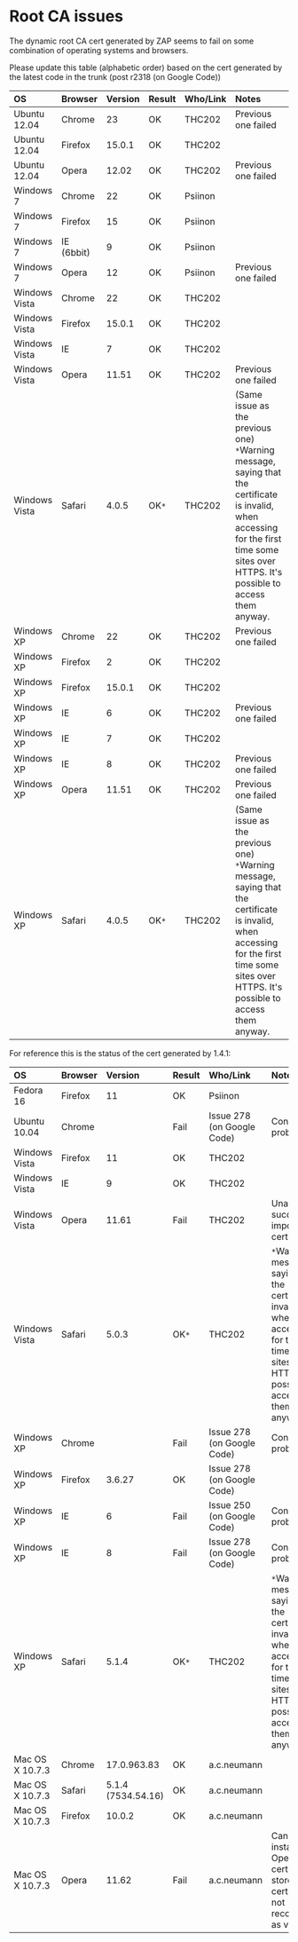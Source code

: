 # Root CA issues

The dynamic root CA cert generated by ZAP seems to fail on some combination of operating systems and browsers.

Please update this table (alphabetic order) based on the cert generated by the latest code in the trunk (post r2318 (on Google Code))

| **OS** | **Browser** | **Version** | **Result** | **Who/Link** | **Notes** |
|:-------|:------------|:------------|:-----------|:-------------|:----------|
| Ubuntu 12.04 | Chrome      | 23          | OK         | THC202       | Previous one failed |
| Ubuntu 12.04 | Firefox     | 15.0.1      | OK         | THC202       |           |
| Ubuntu 12.04 | Opera       | 12.02       | OK         | THC202       | Previous one failed |
| Windows 7 | Chrome      | 22          | OK         | Psiinon      |           |
| Windows 7 | Firefox     | 15          | OK         | Psiinon      |           |
| Windows 7 | IE (6bbit)  | 9           | OK         | Psiinon      |           |
| Windows 7 | Opera       | 12          | OK         | Psiinon      | Previous one failed |
| Windows Vista | Chrome      | 22          | OK         | THC202       |           |
| Windows Vista | Firefox     | 15.0.1      | OK         | THC202       |           |
| Windows Vista | IE          | 7           | OK         | THC202       |           |
| Windows Vista | Opera       | 11.51       | OK         | THC202       | Previous one failed |
| Windows Vista | Safari      | 4.0.5       | OK`*`      | THC202       | (Same issue as the previous one) `*`Warning message, saying that the certificate is invalid, when accessing for the first time some sites over HTTPS. It's possible to access them anyway. |
| Windows XP | Chrome      | 22          | OK         | THC202       | Previous one failed |
| Windows XP | Firefox     | 2           | OK         | THC202       |           |
| Windows XP | Firefox     | 15.0.1      | OK         | THC202       |           |
| Windows XP | IE          | 6           | OK         | THC202       | Previous one failed |
| Windows XP | IE          | 7           | OK         | THC202       |           |
| Windows XP | IE          | 8           | OK         | THC202       | Previous one failed |
| Windows XP | Opera       | 11.51       | OK         | THC202       | Previous one failed |
| Windows XP | Safari      | 4.0.5       | OK`*`      | THC202       | (Same issue as the previous one) `*`Warning message, saying that the certificate is invalid, when accessing for the first time some sites over HTTPS. It's possible to access them anyway. |

For reference this is the status of the cert generated by 1.4.1:

| **OS** | **Browser** | **Version** | **Result** | **Who/Link** | **Notes** |
|:-------|:------------|:------------|:-----------|:-------------|:----------|
| Fedora 16 | Firefox     | 11          | OK         | Psiinon      |           |
| Ubuntu 10.04 | Chrome      |             | Fail       | Issue 278 (on Google Code) | Connection problems |
| Windows Vista | Firefox     | 11          | OK         | THC202       |           |
| Windows Vista | IE          | 9           | OK         | THC202       |           |
| Windows Vista | Opera       | 11.61       | Fail       | THC202       | Unable to successfully import the certificate |
| Windows Vista | Safari      | 5.0.3       | OK`*`      | THC202       | `*`Warning message, saying that the certificate is invalid, when accessing for the first time some sites over HTTPS. It's possible to access them anyway. |
| Windows XP | Chrome      |             | Fail       | Issue 278 (on Google Code) | Connection problems |
| Windows XP | Firefox     | 3.6.27      | OK         | Issue 278 (on Google Code) |           |
| Windows XP | IE          | 6           | Fail       | Issue 250 (on Google Code) | Connection problems |
| Windows XP | IE          | 8           | Fail       | Issue 278 (on Google Code) | Connection problems |
| Windows XP | Safari      | 5.1.4       | OK`*`      | THC202       | `*`Warning message, saying that the certificate is invalid, when accessing for the first time some sites over HTTPS. It's possible to access them anyway. |
| Mac OS X 10.7.3 | Chrome      | 17.0.963.83 | OK         | a.c.neumann  |           |
| Mac OS X 10.7.3 | Safari      | 5.1.4 (7534.54.16) | OK         | a.c.neumann  |           |
| Mac OS X 10.7.3 | Firefox     | 10.0.2      | OK         | a.c.neumann  |           |
| Mac OS X 10.7.3 | Opera       | 11.62       | Fail       | a.c.neumann  | Cannot be installed in Opera's certificate store. The certificate is not recognized as valid.  |